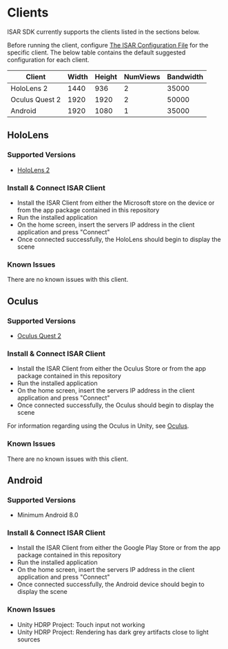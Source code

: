 # Clients

ISAR SDK currently supports the clients listed in the sections below.

Before running the client, configure [The ISAR Configuration File](../README.md#the-isar-configuration-file) for the specific client. The below table contains the default suggested configuration for each client.

| Client | Width | Height | NumViews | Bandwidth |
--- | --- | --- | --- | --- |
HoloLens 2 | 1440 | 936 | 2 | 35000
Oculus Quest 2 | 1920 | 1920 | 2 | 50000
Android | 1920 | 1080 | 1 | 35000


## HoloLens
### Supported Versions
- [HoloLens 2](https://www.microsoft.com/en-us/hololens/buy)
### Install & Connect ISAR Client
- Install the ISAR Client from either the Microsoft store on the device or from the app package contained in this repository
- Run the installed application
- On the home screen, insert the servers IP address in the client application and press "Connect"
- Once connected successfully, the HoloLens should begin to display the scene

### Known Issues
There are no known issues with this client.

## Oculus
### Supported Versions
- [Oculus Quest 2](https://www.oculus.com/quest-2/)
### Install & Connect ISAR Client
- Install the ISAR Client from either the Oculus Store or from the app package contained in this repository
- Run the installed application
- On the home screen, insert the servers IP address in the client application and press "Connect"
- Once connected successfully, the Oculus should begin to display the scene

For information regarding using the Oculus in Unity, see [Oculus](./oculusQuest.md).

### Known Issues
There are no known issues with this client.

## Android
### Supported Versions
- Minimum Android 8.0
### Install & Connect ISAR Client
- Install the ISAR Client from either the Google Play Store or from the app package contained in this repository
- Run the installed application
- On the home screen, insert the servers IP address in the client application and press "Connect"
- Once connected successfully, the Android device should begin to display the scene

### Known Issues
- Unity HDRP Project: Touch input not working
- Unity HDRP Project: Rendering has dark grey artifacts close to light sources

